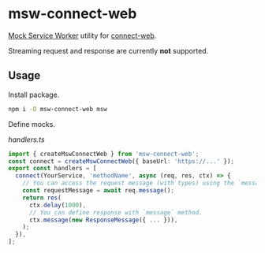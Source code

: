 # msw-connect-web

[Mock Service Worker](https://mswjs.io/) utility for [connect-web](https://github.com/bufbuild/connect-web).

Streaming request and response are currently **not** supported.

## Usage

Install package.

```sh
npm i -D msw-connect-web msw
```

Define mocks.

_handlers.ts_

```typescript
import { createMswConnectWeb } from 'msw-connect-web';
const connect = createMswConnectWeb({ baseUrl: 'https://...' });
export const handlers = [
  connect(YourService, 'methodName', async (req, res, ctx) => {
    // You can access the request message (with types) using the `message` method.
    const requestMessage = await req.message();
    return res(
      ctx.delay(1000),
      // You can define response with `message` method.
      ctx.message(new ResponseMessage({ ... })),
    );
  }),
];
```
